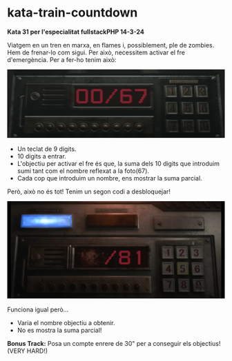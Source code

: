 # kata-train-countdown

 **Kata 31 per l'especialitat fullstackPHP 14-3-24**

Viatgem en un tren en marxa, en flames i, possiblement, ple de zombies. Hem de frenar-lo com sigui. Per això, necessitem activar el fre d'emergència.  Per a fer-ho tenim això:

![fre_1](trainCode.png)

- Un teclat de 9 digits.
- 10 digits a entrar.
- L'objectiu per activar el fre és que, la suma dels 10 digits que introduim sumi tant com el nombre reflexat a la foto(67).
- Cada cop que introduim un nombre, ens mostrar la suma parcial.

Però, això no és tot! Tenim un segon codi a desbloquejar!

![fre_2](trainCode2.png)

Funciona igual però...

- Varia el nombre objectiu a obtenir.
- No es mostra la suma parcial!

**Bonus Track:** Posa un compte enrere de 30" per a conseguir els objectius! (VERY HARD!)